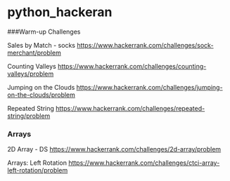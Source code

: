# python_hackeran
###Warm-up Challenges

Sales by Match - socks
https://www.hackerrank.com/challenges/sock-merchant/problem

Counting Valleys
https://www.hackerrank.com/challenges/counting-valleys/problem

Jumping on the Clouds
https://www.hackerrank.com/challenges/jumping-on-the-clouds/problem

Repeated String
https://www.hackerrank.com/challenges/repeated-string/problem


### Arrays

2D Array - DS
https://www.hackerrank.com/challenges/2d-array/problem

Arrays: Left Rotation
https://www.hackerrank.com/challenges/ctci-array-left-rotation/problem
